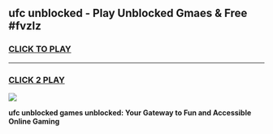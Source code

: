 
## ufc unblocked - Play Unblocked Gmaes & Free #fvzlz
<h3>
<a href="https://news.freeplayer.one?title=ufc_unblocked&ref=24F">CLICK TO PLAY</a></h3>
<hr>

<h3>
<a href="https://news.freeplayer.one?title=ufc_unblocked&ref=24F">CLICK 2 PLAY</a>
  
</h3>

<a href="https://news.freeplayer.one?title=ufc_unblocked&ref=24F/"><img src="https://clearcache.store/games.png"></a>


**ufc unblocked games unblocked: Your Gateway to Fun and Accessible Online Gaming**
